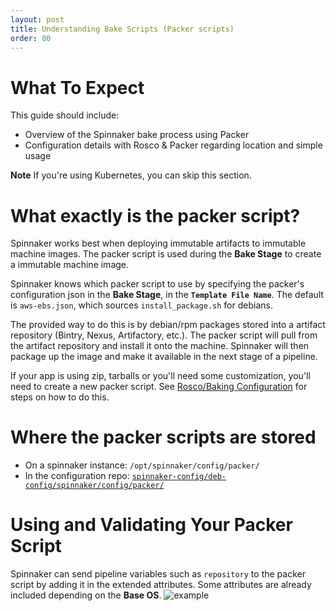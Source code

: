 ```yaml
---
layout: post
title: Understanding Bake Scripts (Packer scripts)
order: 80
---
```


# What To Expect
This guide should include:
- Overview of the Spinnaker bake process using Packer
- Configuration details with Rosco & Packer regarding location and simple usage

**Note** If you're using Kubernetes, you can skip this section.


# What exactly is the packer script?
Spinnaker works best when deploying immutable artifacts to immutable machine images. The packer script is used during the **Bake Stage** to create a immutable machine image.

Spinnaker knows which packer script to use by specifying the packer's configuration json in the **Bake Stage**, in the **`Template File Name`**.
The default is `aws-ebs.json`, which sources `install_package.sh` for debians.

The provided way to do this is by debian/rpm packages stored into a artifact repository (Bintry, Nexus, Artifactory, etc.). The packer script will  pull from the artifact repository and install it onto the machine. Spinnaker will then package up the image and make it available in the next stage of a pipeline.

If your app is using zip, tarballs or you'll need some customization, you'll need to create a new packer script. See [Rosco/Baking Configuration](https://docs.armory.io/admin-guides/rosco/#rosco-baking-configuration) for steps on how to do this.


# Where the packer scripts are stored
- On a spinnaker instance: `/opt/spinnaker/config/packer/`  
- In the configuration repo: [`spinnaker-config/deb-config/spinnaker/config/packer/`](https://github.com/Armory/spinnaker-config-deb/tree/master/deb-config/spinnaker/config/packer)


# Using and Validating Your Packer Script
Spinnaker can send pipeline variables such as `repository` to the packer script by adding it in the extended attributes. Some attributes are already included depending on the **Base OS**.
![example](https://cl.ly/41113D0o1h3x/Screen%20Shot%202017-09-05%20at%204.34.58%20PM.png)
